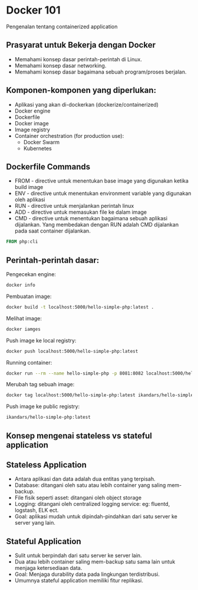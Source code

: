 # Docker 101
Pengenalan tentang containerized application

## Prasyarat untuk Bekerja dengan Docker
* Memahami konsep dasar perintah-perintah di Linux.
* Memahami konsep dasar networking.
* Memahami konsep dasar bagaimana sebuah program/proses berjalan.

## Komponen-komponen yang diperlukan:

* Aplikasi yang akan di-dockerkan (dockerize/containerized)
* Docker engine
* Dockerfile
* Docker image
* Image registry
* Container orchestration (for production use):
    * Docker Swarm
    * Kubernetes

## Dockerfile Commands
* FROM - directive untuk menentukan base image yang digunakan ketika build image
* ENV - directive untuk menentukan environment variable yang digunakan oleh aplikasi
* RUN - directive untuk menjalankan perintah linux
* ADD - directive untuk memasukan file ke dalam image
* CMD - directive untuk menentukan bagaimana sebuah aplikasi dijalankan. Yang membedakan dengan RUN adalah CMD dijalankan pada saat container dijalankan.

```Dockerfile
FROM php:cli

```
## Perintah-perintah dasar:

Pengecekan engine:
```bash
docker info

```

Pembuatan image:
```bash
docker build -t localhost:5000/hello-simple-php:latest .
```

Melihat image:
```bash
docker iamges
```
Push image ke local registry:

```bash
docker push localhost:5000/hello-simple-php:latest
```

Running container:
```bash
docker run --rm --name hello-simple-php -p 8081:8082 localhost:5000/hello-simple-php:latest
```

Merubah tag sebuah image:

```bash
docker tag localhost:5000/hello-simple-php:latest ikandars/hello-simple-php:latest
```

Push image ke public registry:

```bash
ikandars/hello-simple-php:latest
```

## Konsep mengenai stateless vs stateful application

## Stateless Application

* Antara aplikasi dan data adalah dua entitas yang terpisah.
* Database: ditangani oleh satu atau lebih container yang saling mem-backup.
* File fisik seperti asset: ditangani oleh object storage
* Logging: ditangani oleh centralized logging service: eg: fluentd, logstash,  ELK ect.
* Goal: aplikasi mudah untuk dipindah-pindahkan dari satu server ke server yang lain.

## Stateful Application

* Sulit untuk berpindah dari satu server ke server lain.
* Dua atau lebih container saling mem-backup satu sama lain untuk menjaga ketersediaan data.
* Goal: Menjaga durability data pada lingkungan terdistribusi.
* Umumnya stateful application memiliki fitur replikasi.




